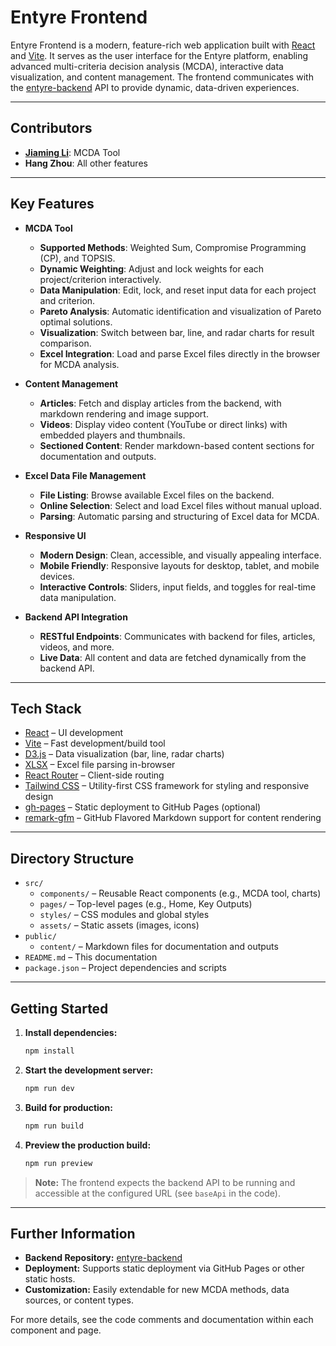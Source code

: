 # Entyre Frontend

Entyre Frontend is a modern, feature-rich web application built with [React](https://react.dev/) and [Vite](https://vitejs.dev/). It serves as the user interface for the Entyre platform, enabling advanced multi-criteria decision analysis (MCDA), interactive data visualization, and content management. The frontend communicates with the [entyre-backend](https://github.com/2hangz/ENTYRE/tree/main/entyre-backend) API to provide dynamic, data-driven experiences.

---

## Contributors

- [**Jiaming Li**](https://github.com/JiamingLi-star): MCDA Tool
- **Hang Zhou**: All other features

---

## Key Features

- **MCDA Tool**
  - **Supported Methods**: Weighted Sum, Compromise Programming (CP), and TOPSIS.
  - **Dynamic Weighting**: Adjust and lock weights for each project/criterion interactively.
  - **Data Manipulation**: Edit, lock, and reset input data for each project and criterion.
  - **Pareto Analysis**: Automatic identification and visualization of Pareto optimal solutions.
  - **Visualization**: Switch between bar, line, and radar charts for result comparison.
  - **Excel Integration**: Load and parse Excel files directly in the browser for MCDA analysis.

- **Content Management**
  - **Articles**: Fetch and display articles from the backend, with markdown rendering and image support.
  - **Videos**: Display video content (YouTube or direct links) with embedded players and thumbnails.
  - **Sectioned Content**: Render markdown-based content sections for documentation and outputs.

- **Excel Data File Management**
  - **File Listing**: Browse available Excel files on the backend.
  - **Online Selection**: Select and load Excel files without manual upload.
  - **Parsing**: Automatic parsing and structuring of Excel data for MCDA.

- **Responsive UI**
  - **Modern Design**: Clean, accessible, and visually appealing interface.
  - **Mobile Friendly**: Responsive layouts for desktop, tablet, and mobile devices.
  - **Interactive Controls**: Sliders, input fields, and toggles for real-time data manipulation.

- **Backend API Integration**
  - **RESTful Endpoints**: Communicates with backend for files, articles, videos, and more.
  - **Live Data**: All content and data are fetched dynamically from the backend API.

---

## Tech Stack

- [React](https://react.dev/) – UI development
- [Vite](https://vitejs.dev/) – Fast development/build tool
- [D3.js](https://d3js.org/) – Data visualization (bar, line, radar charts)
- [XLSX](https://github.com/SheetJS/sheetjs) – Excel file parsing in-browser
- [React Router](https://reactrouter.com/) – Client-side routing
- [Tailwind CSS](https://tailwindcss.com/) – Utility-first CSS framework for styling and responsive design
- [gh-pages](https://github.com/tschaub/gh-pages) – Static deployment to GitHub Pages (optional)
- [remark-gfm](https://github.com/remarkjs/remark-gfm) – GitHub Flavored Markdown support for content rendering

---

## Directory Structure

- `src/`
  - `components/` – Reusable React components (e.g., MCDA tool, charts)
  - `pages/` – Top-level pages (e.g., Home, Key Outputs)
  - `styles/` – CSS modules and global styles
  - `assets/` – Static assets (images, icons)
- `public/`
  - `content/` – Markdown files for documentation and outputs
- `README.md` – This documentation
- `package.json` – Project dependencies and scripts

---

## Getting Started

1. **Install dependencies:**
   ```bash
   npm install
   ```
2. **Start the development server:**
   ```bash
   npm run dev
   ```
3. **Build for production:**
   ```bash
   npm run build
   ```
4. **Preview the production build:**
   ```bash
   npm run preview
   ```

> **Note:** The frontend expects the backend API to be running and accessible at the configured URL (see `baseApi` in the code).

---

## Further Information

- **Backend Repository:** [entyre-backend](https://github.com/2hangz/ENTYRE/tree/main/entyre-backend)
- **Deployment:** Supports static deployment via GitHub Pages or other static hosts.
- **Customization:** Easily extendable for new MCDA methods, data sources, or content types.

For more details, see the code comments and documentation within each component and page.
